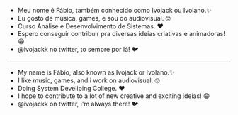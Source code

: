 - Meu nome é Fábio, também conhecido como Ivojack ou Ivolano.✨
- Eu gosto de música, games, e sou do audiovisual. 🤓
- Curso Análise e Desenvolvimento de Sistemas. ❤️
- Espero conseguir contribuir pra diversas ideias criativas e animadoras! 😁
- @ivojackk no twitter, to sempre por lá! 🐦

-         -           -          -       -      -        -       - 

- My name is Fábio, also known as Ivojack or Ivolano.✨
- I like music, games, and i work on audiovisual. 🤓
- Doing System Develiping College. ❤️
- I hope to contribute to a lot of new creative and exciting ideias! 😁
- @ivojackk on twitter, i'm always there! 🐦

